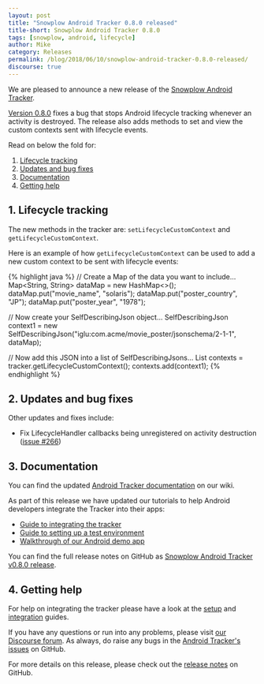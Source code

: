 ```yaml
---
layout: post
title: "Snowplow Android Tracker 0.8.0 released"
title-short: Snowplow Android Tracker 0.8.0
tags: [snowplow, android, lifecycle]
author: Mike
category: Releases
permalink: /blog/2018/06/10/snowplow-android-tracker-0.8.0-released/
discourse: true
---
```


We are pleased to announce a new release of the [Snowplow Android Tracker][repo].

[Version 0.8.0][release-notes] fixes a bug that stops Android lifecycle tracking whenever an activity is destroyed. The release also adds methods to set and view the custom contexts sent with lifecycle events.

Read on below the fold for:

1. [Lifecycle tracking](#lifecycle)
2. [Updates and bug fixes](#updates)
3. [Documentation](#docs)
4. [Getting help](#help)

<!--more-->

<h2 id="lifecycle">1. Lifecycle tracking</h2>

The new methods in the tracker are: `setLifecycleCustomContext` and `getLifecycleCustomContext`.

Here is an example of how `getLifecycleCustomContext` can be used to add a new custom context to be sent with lifecycle events:

{% highlight java %}
// Create a Map of the data you want to include...
Map<String, String> dataMap = new HashMap<>();
dataMap.put("movie_name", "solaris");
dataMap.put("poster_country", "JP");
dataMap.put("poster_year", "1978");

// Now create your SelfDescribingJson object...
SelfDescribingJson context1 = new SelfDescribingJson("iglu:com.acme/movie_poster/jsonschema/2-1-1", dataMap);

// Now add this JSON into a list of SelfDescribingJsons...
List<SelfDescribingJson> contexts = tracker.getLifecycleCustomContext();
contexts.add(context1);
{% endhighlight %}

<h2 id="updates">2. Updates and bug fixes</h2>

Other updates and fixes include:

* Fix LifecycleHandler callbacks being unregistered on activity destruction ([issue #266][266])

<h2 id="docs">3. Documentation</h2>

You can find the updated [Android Tracker documentation][android-manual] on our wiki.

As part of this release we have updated our tutorials to help Android developers integrate the Tracker into their apps:

* [Guide to integrating the tracker][integration]
* [Guide to setting up a test environment][testing]
* [Walkthrough of our Android demo app][demo-walkthrough]

You can find the full release notes on GitHub as [Snowplow Android Tracker v0.8.0 release][release-notes].

<h2 id="help">4. Getting help</h2>

For help on integrating the tracker please have a look at the [setup][android-setup] and [integration][integration] guides.

If you have any questions or run into any problems, please visit [our Discourse forum][discourse]. As always, do raise any bugs in the [Android Tracker's issues][android-issues] on GitHub.

For more details on this release, please check out the [release notes][release-notes] on GitHub.

[repo]: https://github.com/snowplow/snowplow-android-tracker
[release-notes]: https://github.com/snowplow/snowplow-android-tracker/releases/tag/0.8.0

[android-issues]: https://github.com/snowplow/snowplow-android-tracker/issues
[266]: https://github.com/snowplow/snowplow-android-tracker/issues/266

[android-setup]: https://github.com/snowplow/snowplow/wiki/Android-Tracker-Setup
[android-manual]: https://github.com/snowplow/snowplow/wiki/Android-Tracker

[demo-walkthrough]: https://github.com/snowplow/snowplow/wiki/Android-app-walkthrough#walkthrough
[integration]: https://github.com/snowplow/snowplow/wiki/Android-Integration
[testing]: https://github.com/snowplow/snowplow/wiki/Android-Testing-locally-and-Debugging

[discourse]: http://discourse.snowplowanalytics.com/
